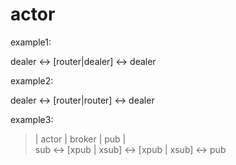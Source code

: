 actor
=====
example1:

dealer <-> [router|dealer] <-> dealer

example2:

dealer <-> [router|router] <-> dealer

example3:

>|         actor         |      broker     |  pub  |  
>sub <-> [xpub | xsub] <-> [xpub | xsub] <-> pub


